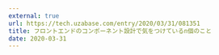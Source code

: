 ```yaml
---
external: true
url: https://tech.uzabase.com/entry/2020/03/31/081351
title: フロントエンドのコンポーネント設計で気をつけているn個のこと
date: 2020-03-31
---
```

